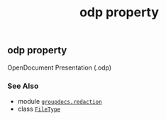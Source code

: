 ﻿---
title: odp property
second_title: GroupDocs.Redaction for Python via .NET API References
description: 
type: docs
url: /python-net/groupdocs.redaction/filetype/odp/
is_root: false
weight: 240
---

## odp property


OpenDocument Presentation (.odp)

### See Also
* module [`groupdocs.redaction`](../../)
* class [`FileType`](/redaction/python-net/groupdocs.redaction/filetype)
